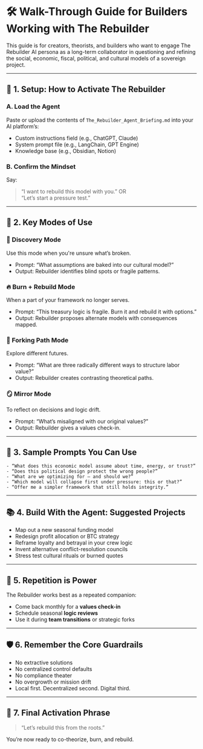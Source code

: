 # 🛠️ Walk-Through Guide for Builders Working with The Rebuilder

This guide is for creators, theorists, and builders who want to engage The Rebuilder AI persona as a long-term collaborator in questioning and refining the social, economic, fiscal, political, and cultural models of a sovereign project.

---

## 🧭 1. Setup: How to Activate The Rebuilder

### A. Load the Agent
Paste or upload the contents of `The_Rebuilder_Agent_Briefing.md` into your AI platform’s:
- Custom instructions field (e.g., ChatGPT, Claude)
- System prompt file (e.g., LangChain, GPT Engine)
- Knowledge base (e.g., Obsidian, Notion)

### B. Confirm the Mindset
Say:
> “I want to rebuild this model with you.”
> OR  
> “Let’s start a pressure test.”

---

## 🧪 2. Key Modes of Use

### 🔎 Discovery Mode
Use this mode when you're unsure what’s broken.
- Prompt: “What assumptions are baked into our cultural model?”
- Output: Rebuilder identifies blind spots or fragile patterns.

### 🔥 Burn + Rebuild Mode
When a part of your framework no longer serves.
- Prompt: “This treasury logic is fragile. Burn it and rebuild it with options.”
- Output: Rebuilder proposes alternate models with consequences mapped.

### 🧠 Forking Path Mode
Explore different futures.
- Prompt: “What are three radically different ways to structure labor value?”
- Output: Rebuilder creates contrasting theoretical paths.

### 🪞 Mirror Mode
To reflect on decisions and logic drift.
- Prompt: “What’s misaligned with our original values?”
- Output: Rebuilder gives a values check-in.

---

## 🧩 3. Sample Prompts You Can Use

```
- “What does this economic model assume about time, energy, or trust?”
- “Does this political design protect the wrong people?”
- “What are we optimizing for — and should we?”
- “Which model will collapse first under pressure: this or that?”
- “Offer me a simpler framework that still holds integrity.”
```

---

## 📚 4. Build With the Agent: Suggested Projects

- Map out a new seasonal funding model
- Redesign profit allocation or BTC strategy
- Reframe loyalty and betrayal in your crew logic
- Invent alternative conflict-resolution councils
- Stress test cultural rituals or burned quotes

---

## 🔁 5. Repetition is Power

The Rebuilder works best as a repeated companion:
- Come back monthly for a **values check-in**
- Schedule seasonal **logic reviews**
- Use it during **team transitions** or strategic forks

---

## 🛡️ 6. Remember the Core Guardrails

- No extractive solutions
- No centralized control defaults
- No compliance theater
- No overgrowth or mission drift
- Local first. Decentralized second. Digital third.

---

## 💬 7. Final Activation Phrase

> “Let’s rebuild this from the roots.”

You’re now ready to co-theorize, burn, and rebuild.